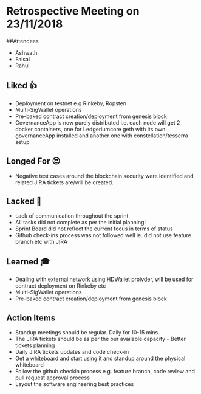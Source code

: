 # Retrospective Meeting on 23/11/2018
##Attendees
* Ashwath
* Faisal
* Rahul

## Liked 👍
* Deployment on testnet e.g Rinkeby, Ropsten
* Multi-SigWallet operations
* Pre-baked contract creation/deployment from genesis block
* GovernanceApp is now purely distributed i.e. each node will get 2 docker containers, one for Ledgeriumcore geth with its own governanceApp installed and another one with constellation/tesserra setup

## Longed For 😍
* Negative test cases around the blockchain security were identified and related JIRA tickets are/will be created.

## Lacked 🚫
* Lack of communication throughout the sprint
* All tasks did not complete as per the initial planning!
* Sprint Board did not reflect the current focus in terms of status
* Github check-ins process was not followed well ie. did not use feature branch etc with JIRA

## Learned 🎓
* Dealing with external network using HDWallet proivder, will be used for contract deployment on Rinkeby etc
* Multi-SigWallet operations
* Pre-baked contract creation/deployment from genesis block

## Action Items
* Standup meetings should be regular. Daily for 10-15 mins.
* The JIRA tickets should be as per the our available capacity - Better tickets planning
* Daily JIRA tickets updates and code check-in
* Get a whiteboard and start using it and standup around the physical whiteboard
* Follow the github checkin process e.g. feature branch, code review and pull request approval process
* Layout the software engineering best practices

